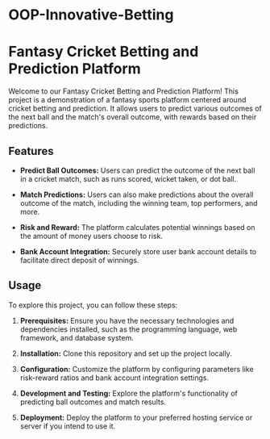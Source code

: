 # OOP-Innovative-Betting
# Fantasy Cricket Betting and Prediction Platform

Welcome to our Fantasy Cricket Betting and Prediction Platform! This project is a demonstration of a fantasy sports platform centered around cricket betting and prediction. It allows users to predict various outcomes of the next ball and the match's overall outcome, with rewards based on their predictions.

## Features

- **Predict Ball Outcomes:** Users can predict the outcome of the next ball in a cricket match, such as runs scored, wicket taken, or dot ball.

- **Match Predictions:** Users can also make predictions about the overall outcome of the match, including the winning team, top performers, and more.

- **Risk and Reward:** The platform calculates potential winnings based on the amount of money users choose to risk.

- **Bank Account Integration:** Securely store user bank account details to facilitate direct deposit of winnings.

## Usage

To explore this project, you can follow these steps:

1. **Prerequisites:** Ensure you have the necessary technologies and dependencies installed, such as the programming language, web framework, and database system.

2. **Installation:** Clone this repository and set up the project locally.

3. **Configuration:** Customize the platform by configuring parameters like risk-reward ratios and bank account integration settings.

4. **Development and Testing:** Explore the platform's functionality of predicting ball outcomes and match results.

5. **Deployment:** Deploy the platform to your preferred hosting service or server if you intend to use it.

